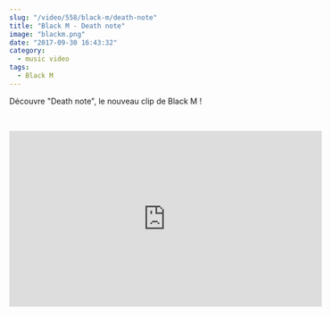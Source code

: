 ```yaml
--- 
slug: "/video/558/black-m/death-note"
title: "Black M - Death note"
image: "blackm.png"
date: "2017-09-30 16:43:32"
category:
  - music video
tags:
  - Black M
---
```

<p>Découvre "Death note", le nouveau clip de Black M !</p><br/><p><iframe width="560" height="315" src="https://www.youtube.com/embed/JYqb4cdRFDg" frameborder="0" allowfullscreen></iframe></p>